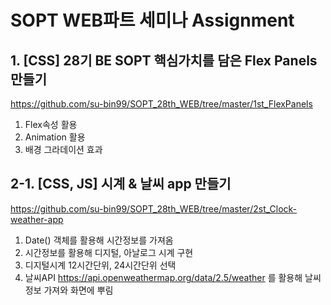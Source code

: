 # SOPT WEB파트 세미나 Assignment

## 1. [CSS] 28기 BE SOPT 핵심가치를 담은 Flex Panels 만들기
https://github.com/su-bin99/SOPT_28th_WEB/tree/master/1st_FlexPanels
1. Flex속성 활용
2. Animation 활용
3. 배경 그라데이션 효과

## 2-1. [CSS, JS] 시계 & 날씨 app 만들기
https://github.com/su-bin99/SOPT_28th_WEB/tree/master/2st_Clock-weather-app
1. Date() 객체를 활용해 시간정보를 가져옴
2. 시간정보를 활용해 디지털, 아날로그 시계 구현
3. 디지털시계 12시간단위, 24시간단위 선택
4. 날씨API https://api.openweathermap.org/data/2.5/weather 를 활용해 날씨정보 가져와 화면에 뿌림